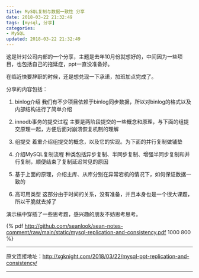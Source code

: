 ```yaml
---
title: MySQL复制与数据一致性 分享
date: 2018-03-22 21:32:49
tags: [mysql, 分享]
categories:
- MySQL
updated: 2018-03-22 21:32:49
---
```


这是针对公司内部的一个分享，主题是去年10月份就想好的，中间因为一些项目，也包括自己的拖延症，ppt一直没准备好。

在临近快要辞职的时候，还是想兑现一下承诺，加班加点完成了。

分享的内容包括：

1. binlog介绍
  我们有不少项目依赖于binlog同步数据，所以对binlog的格式以及内部结构进行了简单介绍

2. innodb事务的提交过程
  主要是两阶段提交的一些概念和原理，与下面的组提交原理一起，方便后面对崩溃恢复机制的理解

3. 组提交
  着重介绍组提交的概念，以及它的实现。为下面的并行复制做铺垫

4. 介绍MySQL复制流程
  种类包括异步复制、半同步复制、增强半同步复制和并行复制，顺便结束了复制延迟常见的原因

5. 基于上面的原理，介绍主库、从库分别在异常宕机的情况下，如何保证数据一致的

6. 高可用类型
  这部分由于时间的关系，没有准备，并且本身也是一个很大课题，所以干脆就去掉了

演示稿中穿插了一些思考题，感兴趣的朋友不妨思考思考。

{% pdf http://github.com/seanlook/sean-notes-comment/raw/main/static/mysql-replication-and-consistency.pdf 1000 800 %}


---

原文连接地址：http://xgknight.com/2018/03/22/mysql-ppt-replication-and-consistency/

---


<!--
{% iframe "https://www.slideshare.net/slideshow/embed_code/key/3HLJJcJmM9KLGT" 900 512 %}
-->
